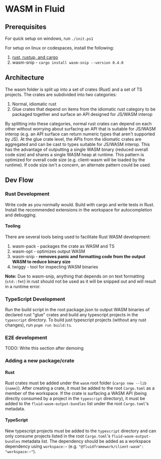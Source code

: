# WASM in Fluid

## Prerequisites

For quick setup on windows, run `./init.ps1`

For setup on linux or codespaces, install the following:

1. [rust, rustup, and cargo](https://www.rust-lang.org/tools/install)
1. wasm-snip - `cargo install wasm-snip --version 0.4.0`

## Architecture

The wasm folder is split up into a set of crates (Rust) and a set of TS projects.
The crates are subdivided into two categories:

1. Normal, idiomatic rust
2. Glue crates that depend on items from the idiomatic rust category to be packaged together and surface an API designed for JS/WASM interop

By splitting into these categories, normal rust crates can depend on each other without worrying about surfacing an API that is suitable for JS/WASM interop (e.g. an API surface can return numeric types that aren't supported by JS).
At the glue crate level, the APIs from the idiomatic crates are aggregated and can be cast to types suitable for JS/WASM interop.
This has the advantage of outputting a single WASM binary (reduced overall code size) and shares a single WASM heap at runtime.
This pattern is optimized for overall code size (e.g. client-wasm will be loaded by the runtime).
If code size isn't a concern, an alternate pattern could be used.

## Dev Flow

### Rust Development

Write code as you normally would.
Build with cargo and write tests in Rust.
Install the recommended extensions in the workspace for autocompletion and debugging.

#### Tooling

There are several tools being used to facilitate Rust WASM development:

1. wasm-pack - packages the crate as WASM and TS
2. wasm-opt - optimizes output WASM
3. wasm-snip - **removes panic and formatting code from the output WASM to reduce binary size**
4. twiggy - tool for inspecting WASM binaries

**Note:** Due to wasm-snip, anything that depends on on text formatting (`std::fmt`) in rust should not be used as it will be snipped out and will result in a runtime error.

### TypeScript Development

Run the build script in the root package.json to output WASM binaries of declared rust "glue" crates and build any typescript projects in the `typescript` directory.
To build just typescript projects (without any rust changes), run `pnpm run build:ts`.

### E2E development

TODO: Write this section after demoing

### Adding a new package/crate

#### Rust

Rust crates must be added under the `wasm` root folder (`cargo new --lib {name}`).
After creating a crate, it must be added to the root `Cargo.toml` as a member of the workspace.
If the crate is surfacing a WASM API (being directly consumed by a project in the `typescript` directory), it must be added to the `fluid-wasm-output-bundles` list under the root `Cargo.toml`'s metadata.

#### TypeScript

New typescript projects must be added to the `typescript` directory and can only consume projects listed in the root `Cargo.toml`'s `fluid-wasm-output-bundles` metadata list.
The dependency should be added as a workspace dependency using `workspace:~` (e.g. `"@fluidframework/client-wasm": "workspace:~"`).
